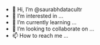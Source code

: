 - 👋 Hi, I’m @saurabhdatacultr
- 👀 I’m interested in ...
- 🌱 I’m currently learning ...
- 💞️ I’m looking to collaborate on ...
- 📫 How to reach me ...

<!---
saurabhdatacultr/saurabhdatacultr is a ✨ special ✨ repository because its `README.md` (this file) appears on your GitHub profile.
You can click the Preview link to take a look at your changes.
--->
